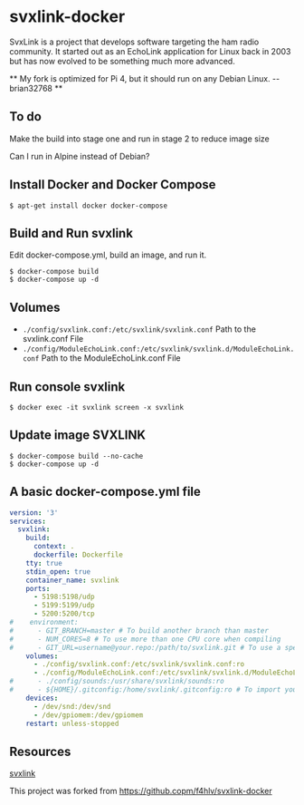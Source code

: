 # svxlink-docker

SvxLink is a project that develops software targeting the ham radio community. It started out as an EchoLink application for Linux back in 2003 but has now evolved to be something much more advanced.

** My fork is optimized for Pi 4, but it should run on any Debian Linux. -- brian32768 **

## To do

Make the build into stage one and
run in stage 2 to reduce image size

Can I run in Alpine instead of Debian?

## Install Docker and Docker Compose

```console
$ apt-get install docker docker-compose
```

## Build and Run svxlink

Edit docker-compose.yml, 
build an image, 
and run it.

```console
$ docker-compose build
$ docker-compose up -d
```

## Volumes

- `./config/svxlink.conf:/etc/svxlink/svxlink.conf` Path to the svxlink.conf File
- `./config/ModuleEchoLink.conf:/etc/svxlink/svxlink.d/ModuleEchoLink.conf` Path to the ModuleEchoLink.conf File

## Run console svxlink
```console
$ docker exec -it svxlink screen -x svxlink
```

## Update image SVXLINK
```console
$ docker-compose build --no-cache
$ docker-compose up -d
```

## A basic docker-compose.yml file

```yml
version: '3'
services:
  svxlink:
    build:
      context: .
      dockerfile: Dockerfile
    tty: true
    stdin_open: true
    container_name: svxlink
    ports:
      - 5198:5198/udp
      - 5199:5199/udp
      - 5200:5200/tcp
#    environment:
#      - GIT_BRANCH=master # To build another branch than master
#      - NUM_CORES=8 # To use more than one CPU core when compiling
#      - GIT_URL=username@your.repo:/path/to/svxlink.git # To use a specific git repositoty instead of the default one
    volumes:
      - ./config/svxlink.conf:/etc/svxlink/svxlink.conf:ro
      - ./config/ModuleEchoLink.conf:/etc/svxlink/svxlink.d/ModuleEchoLink.conf:ro
#      - ./config/sounds:/usr/share/svxlink/sounds:ro
#      - ${HOME}/.gitconfig:/home/svxlink/.gitconfig:ro # To import your git config add (mileage may vary)
    devices:
      - /dev/snd:/dev/snd
      - /dev/gpiomem:/dev/gpiomem
    restart: unless-stopped
```

## Resources

[svxlink](https://svxlink.org)

This project was forked from https://github.copm/f4hlv/svxlink-docker

